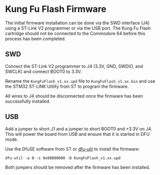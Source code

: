 # Kung Fu Flash Firmware
The initial firmware installation can be done via the SWD interface (J4) using a ST-Link V2 programmer or via the USB port.
The Kung Fu Flash cartridge should not be connected to the Commodore 64 before this process has been completed.

## SWD
Connect the ST-Link V2 programmer to J4 (3.3V, GND, SWDIO, and SWCLK) and connect BOOT0 to 3.3V.

Rename the `KungFuFlash_v1.xx.upd` file to `KungFuFlash_v1.xx.bin` and use the STM32 ST-LINK Utility from ST to program the firmware.

All wires to J4 should be disconnected once the firmware has been successfully installed.

## USB
Add a jumper to short J1 and a jumper to short BOOT0 and +3.3V on J4. This will power the board from USB and ensure that it is started in DFU mode.

Use the DfuSE software from ST or [dfu-util](http://dfu-util.sourceforge.net/) to install the firmware:

`dfu-util -a 0 -s 0x08000000 -D KungFuFlash_v1.xx.upd`

Both jumpers should be removed after the firmware has been installed.
